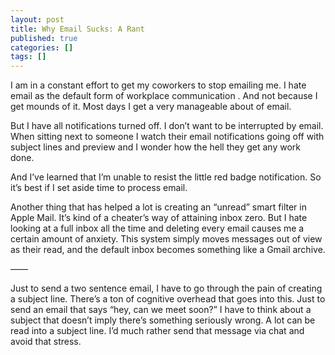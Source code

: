 ```yaml
---
layout: post
title: Why Email Sucks: A Rant
published: true
categories: []
tags: []
---
```


I am in a constant effort to get my coworkers to stop emailing me. I hate email as the default form of workplace communication . And not because I get mounds of it. Most days I get a very manageable about of email.

But I have all notifications turned off. I don’t want to be interrupted by email. When sitting next to someone I watch their email notifications going off with subject lines and preview and I wonder how the hell they get any work done.

And I’ve learned that I’m unable to resist the little red badge notification. So it’s best if I set aside time to process email.

Another thing that has helped a lot is creating an “unread” smart filter in Apple Mail. It’s kind of a cheater’s way of attaining inbox zero. But I hate looking at a full inbox all the time and deleting every email causes me a certain amount of anxiety. This system simply moves messages out of view as their read, and the default inbox becomes something like a Gmail archive.

——

Just to send a two sentence email, I have to go through the pain of creating a subject line. There’s a ton of cognitive overhead that goes into this. Just to send an email that says “hey, can we meet soon?” I have to think about a subject that doesn’t imply there’s something seriously wrong. A lot can be read into a subject line. I’d much rather send that message via chat and avoid that stress.